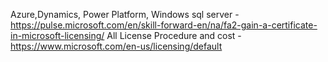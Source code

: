 Azure,Dynamics, Power Platform, Windows sql server - https://pulse.microsoft.com/en/skill-forward-en/na/fa2-gain-a-certificate-in-microsoft-licensing/
All License Procedure and cost - https://www.microsoft.com/en-us/licensing/default
